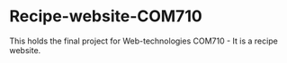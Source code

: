 # Recipe-website-COM710
This holds the final project for Web-technologies COM710 - It is a recipe website.
